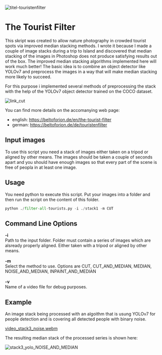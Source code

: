 ![titel-touristenfilter](https://user-images.githubusercontent.com/2202567/201741382-95196fa1-45ee-40a6-9748-07e513c77d85.jpg)

# The Tourist Filter

This skript was created to allow nature photography in crowded tourist spots via improved median stacking methods. I wrote it because I made a couple of image stacks during a trip to Island and discovered that median stacking of the images in Photoshop does not produce satisfying results out of the box. The improved median stacking algorithms implemented here will work much better! The basic idea is to combine an object detector like YOLOv7 and preprocess the images in a way that will make median stacking more likely to succeed.

For this purpose i implemented several methods of preprocessing the stack with the help of the YOLOv7 object detector trained on the COCO dataset. 

![link_cut](https://user-images.githubusercontent.com/2202567/201495454-81ced94b-84b1-462d-9614-6beb505a72e1.jpg)

You can find more details on the accomanying web page:
* english: https://beltoforion.de/en/the-tourist-filter
* german:  https://beltoforion.de/de/touristenfilter

## Input images 

To use this script you need a stack of images either taken on a tripod or aligned by other means. The images should be taken a couple of seconds apart
and you should have enough images so that every part of the scene is free of peopla in at least one image.

## Usage

You need python to execute this script. Put your images into a folder and then run the script on the content of this folder.

```python
python ./filter-all-tourists.py -i ./stack1 -m CUT
```

## Command Line Options

<b>-i</b><br/> Path to the input folder. Folder must contain a series of images which are alsready properly aligned. Either taken with a tripod or aligned by other means.
<br/><br/>
<b>-m</b><br/> Select the method to use. Options are CUT, CUT_AND_MEDIAN, MEDIAN, NOISE_AND_MEDIAN, INPAINT_AND_MEDIAN
<br/><br/>
<b>-v</b><br/> Name of a video file for debug purposes.

## Example

An image stack being processed with an algoithm that is usung YOLOv7 for people detection and is covering all detected people with binary noise.

[video_stack3_noise.webm](https://user-images.githubusercontent.com/2202567/201500754-80de06ca-9552-45a1-b1d6-4a4ec500ba29.webm)

The resulting median stack of the processed series is shown here:

![stack3_yolo_NOISE_AND_MEDIAN](https://user-images.githubusercontent.com/2202567/201500837-9a376880-a956-4d6d-8eae-61b465a6e735.jpg)

<!--
[video_stack5_cut.webm](https://user-images.githubusercontent.com/2202567/201433129-b832e448-03a4-4c5b-b831-2430dee2d31a.webm)
-->
